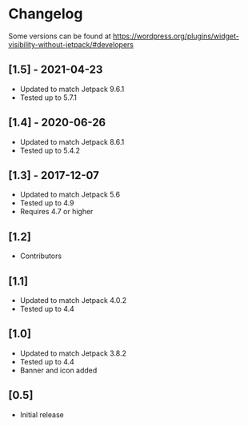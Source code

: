 # Changelog

Some versions can be found at https://wordpress.org/plugins/widget-visibility-without-jetpack/#developers


## [1.5] - 2021-04-23
- Updated to match Jetpack 9.6.1
- Tested up to 5.7.1

## [1.4] - 2020-06-26
- Updated to match Jetpack 8.6.1
- Tested up to 5.4.2

## [1.3] - 2017-12-07
* Updated to match Jetpack 5.6
* Tested up to 4.9
* Requires 4.7 or higher

## [1.2]
* Contributors

## [1.1]
* Updated to match Jetpack 4.0.2
* Tested up to 4.4

## [1.0]
* Updated to match Jetpack 3.8.2
* Tested up to 4.4
* Banner and icon added

## [0.5]
* Initial release

